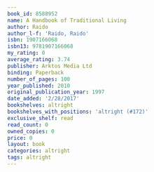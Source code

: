 ```yaml
---
book_id: 8588952
name: A Handbook of Traditional Living
author: Raido
author_l-f: 'Raido, Raido'
isbn: 1907166068
isbn13: 9781907166068
my_rating: 0
average_rating: 3.74
publisher: Arktos Media Ltd
binding: Paperback
number_of_pages: 100
year_published: 2010
original_publication_year: 1997
date_added: '2/28/2017'
bookshelves: altright
bookshelves_with_positions: 'altright (#172)'
exclusive_shelf: read
read_count: 0
owned_copies: 0
price: 0
layout: book
categories: altright
tags: altright
---
```

